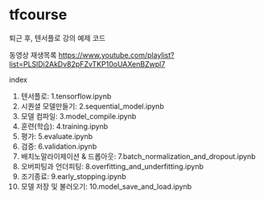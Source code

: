 # tfcourse
퇴근 후, 텐서플로 강의 예제 코드

동영상 재생목록
https://www.youtube.com/playlist?list=PLSlDi2AkDv82pFZvTKP10oUAXenBZwpl7

index
1.	텐서플로:	1.tensorflow.ipynb
2.	시퀀셜 모델만들기: 2.sequential_model.ipynb
3.	모델 컴파일:	3.model_compile.ipynb
4.	훈련(학습):	4.training.ipynb
5.	평가:	5.evaluate.ipynb
6.	검증:	6.validation.ipynb
7.	배치노말라이제이션 & 드롭아웃:	7.batch_normalization_and_dropout.ipynb
8.	오버피팅과 언더피팅:	8.overfitting_and_underfitting.ipynb
9.	조기종료:	9.early_stopping.ipynb
10. 모델 저장 및 불러오기: 10.model_save_and_load.ipynb
